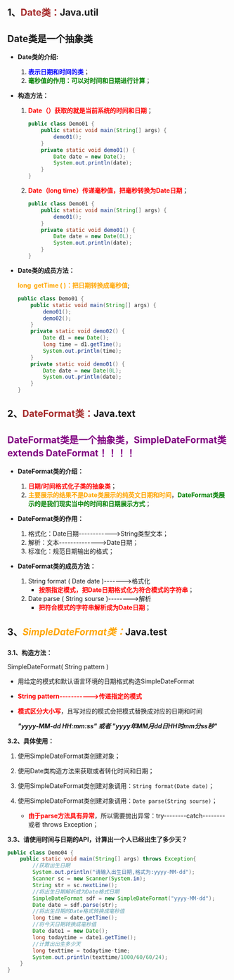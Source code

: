 ## 1、<span style="color:brown">**Date类：**</span>Java.util

## Date类是一个抽象类

- **Date类的介绍:**

  1. <span style="color:blue">**表示日期和时间的类**</span>；
  2. <span style="color:green">**毫秒值的作用：可以对时间和日期进行计算**</span>；
  
- **构造方法：**

  1. <font color="red">**Date（）获取的就是当前系统的时间和日期**</font>；

     ```java
     public class Demo01 {
         public static void main(String[] args) {
             demo01();
         }
         private static void demo01() {
             Date date = new Date();
             System.out.println(date);
         }
     }
     ```
  
  2. <font color="red">**Date（long time）传递毫秒值，把毫秒转换为Date日期**</font>；
  
     ```java
     public class Demo01 {
         public static void main(String[] args) {
             demo01();
         }
         private static void demo01() {
             Date date = new Date(0L);
             System.out.println(date);
         }
     }
     ```
  
- **Date类的成员方法：**

  <font color="orange">**long  getTime (  )：把日期转换成毫秒值**</font>;

  ```java
  public class Demo01 {
      public static void main(String[] args) {
          demo01();
          demo02();
      }
      private static void demo02() {
          Date d1 = new Date();
          long time = d1.getTime();
          System.out.println(time);
      }
      private static void demo01() {
          Date date = new Date(0L);
          System.out.println(date);
      }
  }
  ```



## 2、<span style="color:brown">**DateFormat类：**</span>Java.text

## <span style="color:purple">**DateFormat类是一个抽象类，SimpleDateFormat类 extends DateFormat！！！！**</span>

- **DateFormat类的介绍：**
  1. <span style="color:red">**日期/时间格式化子类的抽象类**</span>；
  2. <span style="color:orange">**主要展示的结果不是Date类展示的纯英文日期和时间**</span>，<span style="color:green">**DateFormat类展示的是我们现实当中的时间和日期展示方式**</span>；

- **DateFormat类的作用：**
  1. 格式化：Date日期------------>String类型文本；
  2. 解析：文本-------------->Date日期；
  3. 标准化：规范日期输出的格式；

- **DateFormat类的成员方法：**
  1. String   format  ( Date   date )------->格式化
     - <span style="color:red">**按照指定模式，把Date日期格式化为符合模式的字符串**</span>；
  2. Date   parse  ( String   sourse )-------->解析
     - <span style="color:red">**把符合模式的字符串解析成为Date日期**</span>；



## 3、<span style="color:orange">***SimpleDateFormat类：***</span>Java.test

### <!--SimpleDateFromat具体代替DateFormat类的使用过程-->

**3.1、构造方法：**

SimpleDateFormat( String   pattern )

- 用给定的模式和默认语言环境的日期格式构造SimpleDateFormat

- <span style="color:red">**String   pattern----------->传递指定的模式**</span>

- <span style="color:red">**模式区分大小写**</span>，且写对应的模式会把模式替换成对应的日期和时间

  ***"yyyy-MM-dd  HH:mm:ss" 或者 "yyyy年MM月dd日HH时mm分ss秒"***

**3.2、具体使用：**

1. 使用SimpleDateFormat类创建对象；
2. 使用Date类构造方法来获取或者转化时间和日期；
3. 使用SimpleDateFormat类创建对象调用：`String format(Date date)`；

4. 使用SimpleDateFormat类创建对象调用：`Date parse(String sourse)`；
   - <span style="color:red">**由于parse方法具有异常**</span>，所以需要抛出异常：try--------catch--------或者   throws  Exception；

**3.3、请使用时间与日期的API，计算出一个人已经出生了多少天？**

```java
public class Demo04 {
    public static void main(String[] args) throws Exception{
        //获取出生日期
        System.out.println("请输入出生日期,格式为:yyyy-MM-dd");
        Scanner sc = new Scanner(System.in);
        String str = sc.nextLine();
        //将出生日期解析成为Date格式日期
        SimpleDateFormat sdf = new SimpleDateFormat("yyyy-MM-dd");
        Date date = sdf.parse(str);
        //将出生日期的Date格式转换成毫秒值
        long time = date.getTime();
        //将今天日期转换成毫秒值
        Date date1 = new Date();
        long todaytime = date1.getTime();
        //计算出出生多少天
        long texttime = todaytime-time;
        System.out.println(texttime/1000/60/60/24);
    }
}
```



